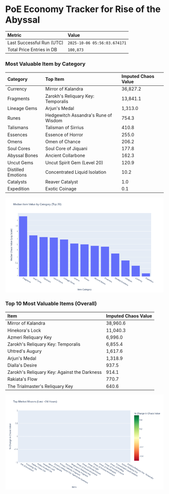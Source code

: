 # PoE Economy Tracker for Rise of the Abyssal

<!-- START_MAINTENANCE -->
| Metric | Value |
|:---|:---|
| Last Successful Run (UTC) | `2025-10-06 05:56:03.674171` |
| Total Price Entries in DB | `100,873` |

<!-- END_MAINTENANCE -->

<!-- START_DATAFRAME_DEBUG -->
<!-- END_DATAFRAME_DEBUG -->

<!-- START_CATEGORY_ANALYSIS -->
### Most Valuable Item by Category
| Category | Top Item | Imputed Chaos Value |
| :--- | :--- | :--- |
| Currency | Mirror of Kalandra | 36,827.2 |
| Fragments | Zarokh's Reliquary Key: Temporalis | 13,841.1 |
| Lineage Gems | Arjun's Medal | 1,313.0 |
| Runes | Hedgewitch Assandra's Rune of Wisdom | 754.3 |
| Talismans | Talisman of Sirrius | 410.8 |
| Essences | Essence of Horror | 255.0 |
| Omens | Omen of Chance | 206.2 |
| Soul Cores | Soul Core of Jiquani | 177.8 |
| Abyssal Bones | Ancient Collarbone | 162.3 |
| Uncut Gems | Uncut Spirit Gem (Level 20) | 120.9 |
| Distilled Emotions | Concentrated Liquid Isolation | 10.2 |
| Catalysts | Reaver Catalyst | 1.0 |
| Expedition | Exotic Coinage | 0.1 |


![Category Analysis Chart](charts/category_analysis.png)
<!-- END_ANALYSIS -->

<!-- START_ANALYSIS -->
### Top 10 Most Valuable Items (Overall)
| Item | Imputed Chaos Value |
| :--- | :--- |
| Mirror of Kalandra | 38,960.6 |
| Hinekora's Lock | 11,040.3 |
| Azmeri Reliquary Key | 6,996.0 |
| Zarokh's Reliquary Key: Temporalis | 6,855.4 |
| Uhtred's Augury | 1,617.6 |
| Arjun's Medal | 1,318.9 |
| Dialla's Desire | 937.5 |
| Zarokh's Reliquary Key: Against the Darkness | 914.1 |
| Rakiata's Flow | 770.7 |
| The Trialmaster's Reliquary Key | 640.6 |


![Market Movers Chart](charts/market_movers.png)
<!-- END_ANALYSIS -->
